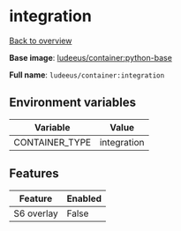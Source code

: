 # integration

[Back to overview](../index.md)

**Base image**: [ludeeus/container:python-base](./python-base)

**Full name**: `ludeeus/container:integration`

## Environment variables

Variable | Value 
-- | --
CONTAINER_TYPE | integration

## Features

Feature | Enabled 
-- | --
S6 overlay | False
